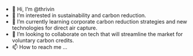 - 👋 Hi, I’m @thrivin
- 👀 I’m interested in sustainability and carbon reduction.
- 🌱 I’m currently learning corporate carbon reduction strategies and new technologies for direct air capture.
- 💞️ I’m looking to collaborate on tech that will streamline the market for voluntary carbon credits.
- 📫 How to reach me ...

<!---
thrivin/thrivin is a ✨ special ✨ repository because its `README.md` (this file) appears on your GitHub profile.
You can click the Preview link to take a look at your changes.
--->
